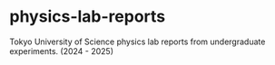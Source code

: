 # physics-lab-reports
Tokyo University of Science physics lab reports from undergraduate experiments. (2024 - 2025)
